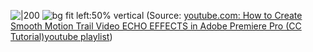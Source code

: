 
![|200](https://i.ytimg.com/vi/Z4EYuUDIgj0/hqdefault.jpg)
![bg fit left:50% vertical](https://i.imgur.com/DQXpBLy.webp)
(Source:  [youtube.com: How to Create Smooth Motion Trail Video ECHO EFFECTS in Adobe Premiere Pro (CC Tutorial)](https://youtu.be/Z4EYuUDIgj0?t=113)[youtube playlist](https://www.youtube.comhttps://www.youtube.com/redirect?event=infocard&redir_token=QUFFLUhqa0Vrd0lQN2RHLThWc0pHVHM0SkQ0NFdNOExEZ3xBQ3Jtc0ttREFZUDBhYXN2eEduQ0U2YUJndE1nX19xV3FHVjVLdUZYOWVWcmNYTVY2LWlRUzQyelA3ZUJwTWlzel9PejBqcGNBS3ZhNHY4SElMc1FodkhWOFFrZ21Pa3Y4c2JOQkFudUVmbmNqc1pOUl9PV2JHdw&q=http%3A%2F%2Fjustinodisho.com%2Fshop))